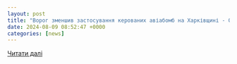 ```yaml
---
layout: post
title: "Ворог зменшив застосування керованих авіабомб на Харківщині - ОВА | EconomistUA"
date: 2024-08-09 08:52:47 +0000
categories: [news]
---
```


[Читати далі](https://economistua.com/vorog-zmenshyv-zastosuvannya-kerovanyh-aviabomb-na-harkivshhyni-ova/)
